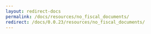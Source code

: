 ```yaml
---
layout: redirect-docs
permalink: /docs/resources/no_fiscal_documents/
redirect: /docs/0.0.23/resources/no_fiscal_documents/
---
```

